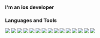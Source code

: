 ### I'm an ios developer

### Languages and Tools

<img src="https://img.shields.io/badge/Swift-7FFFD4?style=for-the-badge&logo=Swift&logoColor=black"/> <img src="https://img.shields.io/badge/UIkit-7FFFD4?style=for-the-badge&logo=UIkit&logoColor=black"/> <img src="https://img.shields.io/badge/Xcode-7FFFD4?style=for-the-badge&logo=Xcode&logoColor=black"/> <img src="https://img.shields.io/badge/Git-7FFFD4?style=for-the-badge&logo=Git&logoColor=black"/> <img src="https://img.shields.io/badge/Json-7FFFD4?style=for-the-badge&logo=Json&logoColor=black"/> <img src="https://img.shields.io/badge/Solid-7FFFD4?style=for-the-badge&logo=Solid&logoColor=black"/> <img src="https://img.shields.io/badge/ios-7FFFD4?style=for-the-badge&logo=Apple&logoColor=black"/> <img src="https://img.shields.io/badge/GCD-7FFFD4?style=for-the-badge&logo=&logoColor=black"/> <img src="https://img.shields.io/badge/ARC-7FFFD4?style=for-the-badge&logo=&logoColor=black"/> <img src="https://img.shields.io/badge/MVC-7FFFD4?style=for-the-badge&logo=&logoColor=black"/> <img src="https://img.shields.io/badge/VIPER-7FFFD4?style=for-the-badge&logo=&logoColor=black"/> <img src="https://img.shields.io/badge/API-7FFFD4?style=for-the-badge&logo=&logoColor=black"/> <img src="https://img.shields.io/badge/SnapKit-7FFFD4?style=for-the-badge&logo=&logoColor=black"/> <img src="https://img.shields.io/badge/Figma-7FFFD4?style=for-the-badge&logo=Figma&logoColor=black"/> <img src="https://img.shields.io/badge/Core Animation-7FFFD4?style=for-the-badge&logo=&logoColor=black"/>

